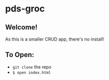 # pds-groc

## Welcome!
As this is a smaller CRUD app, there's no install!

## To Open:
- `git clone` the repo
- `$ open index.html`
